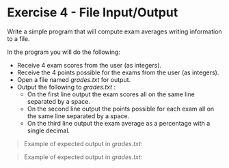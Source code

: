 # Exercise 4 - File Input/Output

Write a simple program that will compute exam averages writing information to a file. 

In the program you will do the following:
* Receive 4 exam scores from the user (as integers).
* Receive the 4 points possible for the exams from the user (as integers).
* Open a file named *grades.txt* for output.
* Output the following to *grades.txt* :
    * On the first line output the exam scores all on the same line separated by a space.
    * On the second line output the points possible for each exam all on the same line separated by a space.
    * On the third line output the exam average as a percentage with a single decimal.

>Example of expected output in *grades.txt*:

>Example of expected output in *grades.txt*:
